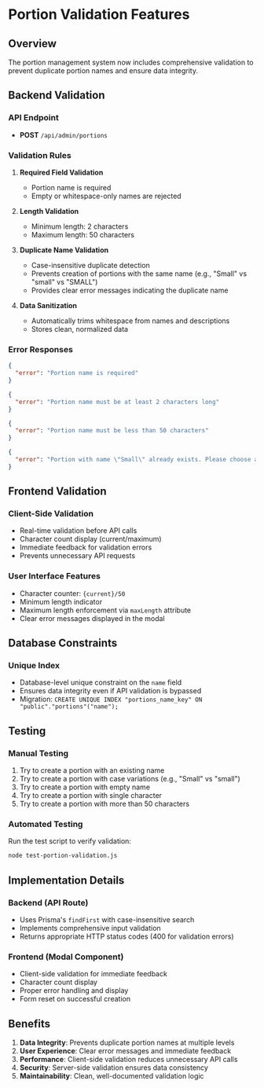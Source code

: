 # Portion Validation Features

## Overview
The portion management system now includes comprehensive validation to prevent duplicate portion names and ensure data integrity.

## Backend Validation

### API Endpoint
- **POST** `/api/admin/portions`

### Validation Rules

1. **Required Field Validation**
   - Portion name is required
   - Empty or whitespace-only names are rejected

2. **Length Validation**
   - Minimum length: 2 characters
   - Maximum length: 50 characters

3. **Duplicate Name Validation**
   - Case-insensitive duplicate detection
   - Prevents creation of portions with the same name (e.g., "Small" vs "small" vs "SMALL")
   - Provides clear error messages indicating the duplicate name

4. **Data Sanitization**
   - Automatically trims whitespace from names and descriptions
   - Stores clean, normalized data

### Error Responses

```json
{
  "error": "Portion name is required"
}
```

```json
{
  "error": "Portion name must be at least 2 characters long"
}
```

```json
{
  "error": "Portion name must be less than 50 characters"
}
```

```json
{
  "error": "Portion with name \"Small\" already exists. Please choose a different name."
}
```

## Frontend Validation

### Client-Side Validation
- Real-time validation before API calls
- Character count display (current/maximum)
- Immediate feedback for validation errors
- Prevents unnecessary API requests

### User Interface Features
- Character counter: `{current}/50`
- Minimum length indicator
- Maximum length enforcement via `maxLength` attribute
- Clear error messages displayed in the modal

## Database Constraints

### Unique Index
- Database-level unique constraint on the `name` field
- Ensures data integrity even if API validation is bypassed
- Migration: `CREATE UNIQUE INDEX "portions_name_key" ON "public"."portions"("name");`

## Testing

### Manual Testing
1. Try to create a portion with an existing name
2. Try to create a portion with case variations (e.g., "Small" vs "small")
3. Try to create a portion with empty name
4. Try to create a portion with single character
5. Try to create a portion with more than 50 characters

### Automated Testing
Run the test script to verify validation:
```bash
node test-portion-validation.js
```

## Implementation Details

### Backend (API Route)
- Uses Prisma's `findFirst` with case-insensitive search
- Implements comprehensive input validation
- Returns appropriate HTTP status codes (400 for validation errors)

### Frontend (Modal Component)
- Client-side validation for immediate feedback
- Character count display
- Proper error handling and display
- Form reset on successful creation

## Benefits

1. **Data Integrity**: Prevents duplicate portion names at multiple levels
2. **User Experience**: Clear error messages and immediate feedback
3. **Performance**: Client-side validation reduces unnecessary API calls
4. **Security**: Server-side validation ensures data consistency
5. **Maintainability**: Clean, well-documented validation logic
